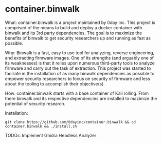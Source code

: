 # container.binwalk
What: container.binwalk is a project maintained by 0day Inc.  This project is comprised of the means to build and deploy a docker container with binwalk and its 3rd party dependencies.  The goal is to maximize the benefits of binwalk to get security researchers up and running as fast as possible. 

Why: Binwalk is a fast, easy to use tool for analyzing, reverse engineering, and extracting firmware images.  One of its strengths (and arguably one of its weaknesses) is that it relies upon numerous third-party tools to analyze firmware and carry out the task of extraction.  This project was started to faciliate in the installation of as many binwalk dependencies as possible to empower security researchers to focus on security of firmware and less about the tooling to accomplish their objective(s).

How: container.binwalk starts with a base container of Kali rolling.  From there binwalk and its respective dependencies are installed to mazimize the potential of security research.

Installation:
```
git clone https://github.com/0dayinc/container.binwalk && cd container.binwalk && ./install.sh
```

TODOs:
Implement Ghidra Headless Analyzer
